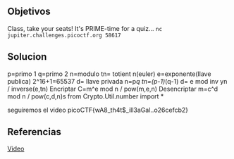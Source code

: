 ## Objetivos
Class, take your seats! It's PRIME-time for a quiz... `nc jupiter.challenges.picoctf.org 58617`
## Solucion
p=primo 1
q=primo 2
n=modulo
tn= totient n(euler)
e=exponente(llave publica)  2^16+1=65537
d= llave privada
n=p*q
tn=(p-1)*(q-1)
d= e mod inv yn / inverse(e,tn)
Encriptar
C=m^e mod n / pow(m,e,n)
Desencriptar
m=c^d mod n / pow(c,d,n)s
from Crypto.Util.number import *

seguiremos el video 
picoCTF{wA8_th4t$_ill3aGal..o26cefcb2}


## Referencias
[Video](https://www.youtube.com/watch?v=HIwgWauz-fc&t=1259s)
